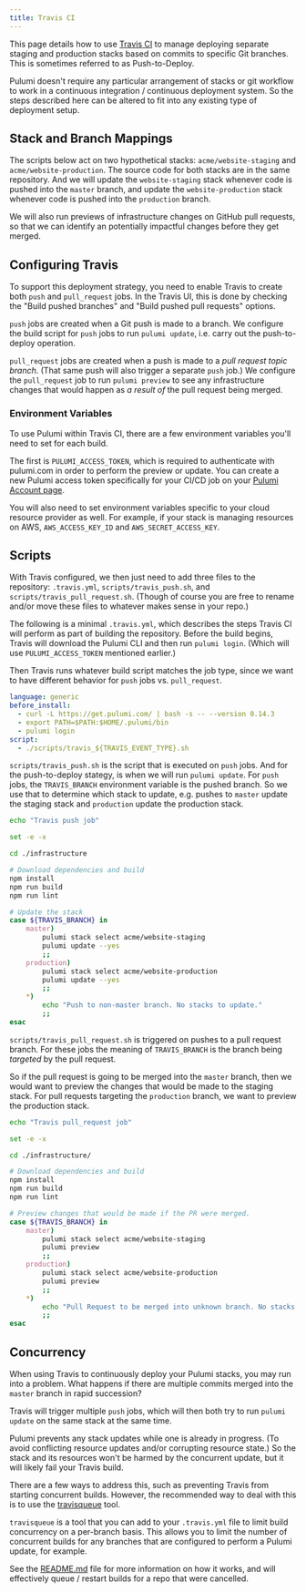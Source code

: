 ```yaml
---
title: Travis CI
---
```


This page details how to use [Travis CI](https://travis-ci.com/) to manage deploying separate
staging and production stacks based on commits to specific Git branches. This is sometimes
referred to as Push-to-Deploy.

Pulumi doesn't require any particular arrangement of stacks or git workflow to work in a
continuous integration / continuous deployment system. So the steps described here can be
altered to fit into any existing type of deployment setup.

## Stack and Branch Mappings

The scripts below act on two hypothetical stacks: `acme/website-staging` and
`acme/website-production`. The source code for both stacks are in the same repository. And we will
update the `website-staging` stack whenever code is pushed into the `master` branch, and update the
`website-production` stack whenever code is pushed into the `production` branch.

We will also run previews of infrastructure changes on GitHub pull requests, so that we can
identify an potentially impactful changes before they get merged.

## Configuring Travis

To support this deployment strategy, you need to enable Travis to create both `push` and
`pull_request` jobs. In the Travis UI, this is done by checking the "Build pushed branches" and
"Build pushed pull requests" options.

`push` jobs are created when a Git push is made to a branch. We configure the build script for
`push` jobs to run `pulumi update`, i.e. carry out the push-to-deploy operation.

`pull_request` jobs are created when a push is made to a _pull request topic branch_. (That same
push will also trigger a separate `push` job.) We configure the `pull_request` job to run
`pulumi preview` to see any infrastructure changes that would happen as _a result of_ the pull
request being merged.

### Environment Variables

To use Pulumi within Travis CI, there are a few environment variables you'll need to set for each
build.

The first is `PULUMI_ACCESS_TOKEN`, which is required to authenticate with pulumi.com in order to
perform the preview or update. You can create a new Pulumi access token specifically for your
CI/CD job on your [Pulumi Account page](https://app.pulumi.com/account/tokens).

You will also need to set environment variables specific to your cloud resource provider as well.
For example, if your stack is managing resources on AWS, `AWS_ACCESS_KEY_ID` and
`AWS_SECRET_ACCESS_KEY`.

## Scripts

With Travis configured, we then just need to add three files to the repository:
`.travis.yml`, `scripts/travis_push.sh`, and `scripts/travis_pull_request.sh`. (Though of course
you are free to rename and/or move these files to whatever makes sense in your repo.)

The following is a minimal `.travis.yml`, which describes the steps Travis CI will perform as part
of building the repository. Before the build begins, Travis will download the Pulumi CLI and then
run `pulumi login`. (Which will use `PULUMI_ACCESS_TOKEN` mentioned earlier.)

Then Travis runs whatever build script matches the job type, since we want to have different
behavior for `push` jobs vs. `pull_request`.

```yaml
language: generic
before_install:
  - curl -L https://get.pulumi.com/ | bash -s -- --version 0.14.3
  - export PATH=$PATH:$HOME/.pulumi/bin
  - pulumi login
script:
  - ./scripts/travis_${TRAVIS_EVENT_TYPE}.sh
```

`scripts/travis_push.sh` is the script that is executed on `push` jobs. And for the push-to-deploy stategy,
is when we will run `pulumi update`. For `push` jobs, the `TRAVIS_BRANCH` environment variable is the
pushed branch. So we use that to determine which stack to update, e.g. pushes to `master` update the
staging stack and `production` update the production stack.

```bash
echo "Travis push job"

set -e -x

cd ./infrastructure

# Download dependencies and build
npm install
npm run build
npm run lint

# Update the stack
case ${TRAVIS_BRANCH} in
    master)
        pulumi stack select acme/website-staging
        pulumi update --yes
        ;;
    production)
        pulumi stack select acme/website-production
        pulumi update --yes
        ;;
    *)
        echo "Push to non-master branch. No stacks to update."
        ;;
esac
```

`scripts/travis_pull_request.sh` is triggered on pushes to a pull request branch. For these jobs
the meaning of `TRAVIS_BRANCH` is the branch being _targeted_ by the pull request.

So if the pull request is going to be merged into the `master` branch, then we would want to
preview the changes that would be made to the staging stack. For pull requests targeting the
`production` branch, we want to preview the production stack.

```bash
echo "Travis pull_request job"

set -e -x

cd ./infrastructure/

# Download dependencies and build
npm install
npm run build
npm run lint

# Preview changes that would be made if the PR were merged.
case ${TRAVIS_BRANCH} in
    master)
        pulumi stack select acme/website-staging
        pulumi preview
        ;;
    production)
        pulumi stack select acme/website-production
        pulumi preview
        ;;
    *)
        echo "Pull Request to be merged into unknown branch. No stacks to preview."
        ;;
esac
```

## Concurrency

When using Travis to continuously deploy your Pulumi stacks, you may run into a problem. What
happens if there are multiple commits merged into the `master` branch in rapid succession?

Travis will trigger multiple `push` jobs, which will then both try to run `pulumi update` on the
same stack at the same time.

Pulumi prevents any stack updates while one is already in progress. (To avoid conflicting resource
updates and/or corrupting resource state.) So the stack and its resources won't be harmed by the
concurrent update, but it will likely fail your Travis build.

There are a few ways to address this, such as preventing Travis from starting concurrent builds.
However, the recommended way to deal with this is to use the [travisqueue](https://github.com/pulumi/travisqueue)
tool.

`travisqueue` is a tool that you can add to your `.travis.yml` file to limit build concurrency on
a per-branch basis. This allows you to limit the number of concurrent builds for any branches that
are configured to perform a Pulumi update, for example.

See the [README.md](https://github.com/pulumi/travisqueue/blob/master/README.md) file for more
information on how it works, and will effectively queue / restart builds for a repo that were
cancelled.

